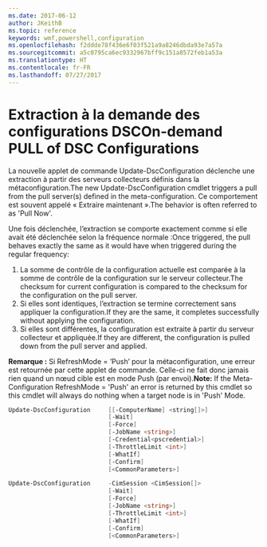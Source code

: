 ```yaml
---
ms.date: 2017-06-12
author: JKeithB
ms.topic: reference
keywords: wmf,powershell,configuration
ms.openlocfilehash: f2ddde78f436e6f03f521a9a8246dbda93e7a57a
ms.sourcegitcommit: a5c0795ca6ec9332967bff9c151a8572feb1a53a
ms.translationtype: HT
ms.contentlocale: fr-FR
ms.lasthandoff: 07/27/2017
---
```

# <a name="on-demand-pull-of-dsc-configurations"></a><span data-ttu-id="aa6f8-102">Extraction à la demande des configurations DSC</span><span class="sxs-lookup"><span data-stu-id="aa6f8-102">On-demand PULL of DSC Configurations</span></span>

<span data-ttu-id="aa6f8-103">La nouvelle applet de commande Update-DscConfiguration déclenche une extraction à partir des serveurs collecteurs définis dans la métaconfiguration.</span><span class="sxs-lookup"><span data-stu-id="aa6f8-103">The new Update-DscConfiguration cmdlet triggers a pull from the pull server(s) defined in the meta-configuration.</span></span> <span data-ttu-id="aa6f8-104">Ce comportement est souvent appelé « Extraire maintenant ».</span><span class="sxs-lookup"><span data-stu-id="aa6f8-104">The behavior is often referred to as 'Pull Now'.</span></span> 


<span data-ttu-id="aa6f8-105">Une fois déclenchée, l’extraction se comporte exactement comme si elle avait été déclenchée selon la fréquence normale :</span><span class="sxs-lookup"><span data-stu-id="aa6f8-105">Once triggered, the pull behaves exactly the same as it would have when triggered during the regular frequency:</span></span>

1. <span data-ttu-id="aa6f8-106">La somme de contrôle de la configuration actuelle est comparée à la somme de contrôle de la configuration sur le serveur collecteur.</span><span class="sxs-lookup"><span data-stu-id="aa6f8-106">The checksum for current configuration is compared to the checksum for the configuration on the pull server.</span></span> 
2. <span data-ttu-id="aa6f8-107">Si elles sont identiques, l’extraction se termine correctement sans appliquer la configuration.</span><span class="sxs-lookup"><span data-stu-id="aa6f8-107">If they are the same, it completes successfully without applying the configuration.</span></span> 
3. <span data-ttu-id="aa6f8-108">Si elles sont différentes, la configuration est extraite à partir du serveur collecteur et appliquée.</span><span class="sxs-lookup"><span data-stu-id="aa6f8-108">If they are different, the configuration is pulled down from the pull server and applied.</span></span>

<span data-ttu-id="aa6f8-109">**Remarque :** Si RefreshMode = ’Push’ pour la métaconfiguration, une erreur est retournée par cette applet de commande. Celle-ci ne fait donc jamais rien quand un nœud cible est en mode Push (par envoi).</span><span class="sxs-lookup"><span data-stu-id="aa6f8-109">**Note:** If the Meta-Configuration RefreshMode = 'Push' an error is returned by this cmdlet so this cmdlet will always do nothing when a target node is in 'Push' Mode.</span></span>

```powershell
Update-DscConfiguration     [[-ComputerName] <string[]>] 
                            [-Wait]
                            [-Force] 
                            [-JobName <string>] 
                            [-Credential<pscredential>] 
                            [-ThrottleLimit <int>] 
                            [-WhatIf] 
                            [-Confirm] 
                            [<CommonParameters>]

Update-DscConfiguration     -CimSession <CimSession[]> 
                            [-Wait] 
                            [-Force] 
                            [-JobName <string>] 
                            [-ThrottleLimit <int>]
                            [-WhatIf] 
                            [-Confirm] 
                            [<CommonParameters>]
```

